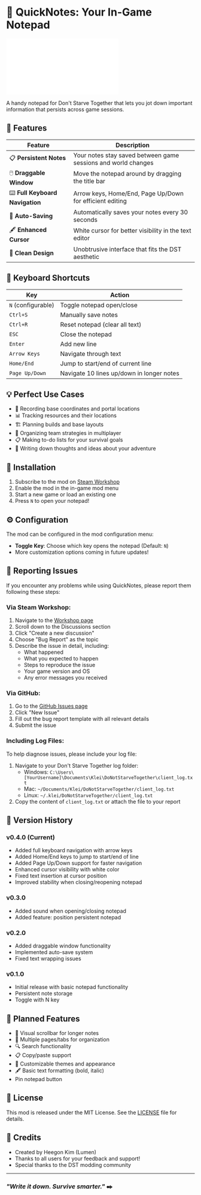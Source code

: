 # 📝 QuickNotes: Your In-Game Notepad

![QuickNotes Banner](modicon.tex)

A handy notepad for Don't Starve Together that lets you jot down important information that persists across game sessions.

## 🌟 Features

| Feature | Description |
|---------|-------------|
| 📋 **Persistent Notes** | Your notes stay saved between game sessions and world changes |
| 🖱️ **Draggable Window** | Move the notepad around by dragging the title bar |
| ⌨️ **Full Keyboard Navigation** | Arrow keys, Home/End, Page Up/Down for efficient editing |
| 💾 **Auto-Saving** | Automatically saves your notes every 30 seconds |
| 🖋️ **Enhanced Cursor** | White cursor for better visibility in the text editor |
| 🎨 **Clean Design** | Unobtrusive interface that fits the DST aesthetic |

## 🔑 Keyboard Shortcuts

| Key | Action |
|-----|--------|
| `N` (configurable) | Toggle notepad open/close |
| `Ctrl+S` | Manually save notes |
| `Ctrl+R` | Reset notepad (clear all text) |
| `ESC` | Close the notepad |
| `Enter` | Add new line |
| `Arrow Keys` | Navigate through text |
| `Home/End` | Jump to start/end of current line |
| `Page Up/Down` | Navigate 10 lines up/down in longer notes |

## 💡 Perfect Use Cases

- 📍 Recording base coordinates and portal locations
- 📊 Tracking resources and their locations
- 🏗️ Planning builds and base layouts
- 👥 Organizing team strategies in multiplayer
- 📋 Making to-do lists for your survival goals
- 💭 Writing down thoughts and ideas about your adventure

## 🔧 Installation

1. Subscribe to the mod on [Steam Workshop](https://steamcommunity.com/sharedfiles/filedetails/?id=3387232788)
2. Enable the mod in the in-game mod menu
3. Start a new game or load an existing one
4. Press `N` to open your notepad!

## ⚙️ Configuration

The mod can be configured in the mod configuration menu:

- **Toggle Key**: Choose which key opens the notepad (Default: `N`)
- More customization options coming in future updates!

## 🐛 Reporting Issues

If you encounter any problems while using QuickNotes, please report them following these steps:

### Via Steam Workshop:

1. Navigate to the [Workshop page](https://steamcommunity.com/sharedfiles/filedetails/?id=3387232788)
2. Scroll down to the Discussions section
3. Click "Create a new discussion"
4. Choose "Bug Report" as the topic
5. Describe the issue in detail, including:
   - What happened
   - What you expected to happen
   - Steps to reproduce the issue
   - Your game version and OS
   - Any error messages you received

### Via GitHub:

1. Go to the [GitHub Issues page](https://github.com/hegone/dst-quicknotes/issues)
2. Click "New Issue"
3. Fill out the bug report template with all relevant details
4. Submit the issue

### Including Log Files:

To help diagnose issues, please include your log file:

1. Navigate to your Don't Starve Together log folder:
   - Windows: `C:\Users\[YourUsername]\Documents\Klei\DoNotStarveTogether\client_log.txt`
   - Mac: `~/Documents/Klei/DoNotStarveTogether/client_log.txt`
   - Linux: `~/.klei/DoNotStarveTogether/client_log.txt`
2. Copy the content of `client_log.txt` or attach the file to your report

## 🔄 Version History

### v0.4.0 (Current)
- Added full keyboard navigation with arrow keys
- Added Home/End keys to jump to start/end of line
- Added Page Up/Down support for faster navigation
- Enhanced cursor visibility with white color
- Fixed text insertion at cursor position
- Improved stability when closing/reopening notepad

### v0.3.0
- Added sound when opening/closing notepad
- Added feature: position persistent notepad

### v0.2.0
- Added draggable window functionality
- Implemented auto-save system
- Fixed text wrapping issues

### v0.1.0
- Initial release with basic notepad functionality
- Persistent note storage
- Toggle with N key

## 🔮 Planned Features

- 📜 Visual scrollbar for longer notes
- 📑 Multiple pages/tabs for organization
- 🔍 Search functionality
- 📋 Copy/paste support
- 🎨 Customizable themes and appearance
- 🖋️ Basic text formatting (bold, italic)
- Pin notepad button

## 📜 License

This mod is released under the MIT License. See the [LICENSE](LICENSE) file for details.

## 👏 Credits

- Created by Heegon Kim (Lumen)
- Thanks to all users for your feedback and support!
- Special thanks to the DST modding community

---

### *"Write it down. Survive smarter."* ✒️